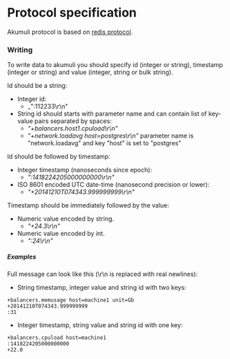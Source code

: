Protocol specification
======================
Akumuli protocol is based on [redis protocol](http://redis.io/topics/protocol).

### Writing
To write data to akumuli you should specify id (integer or string), timestamp (integer or string) and value (integer, string or bulk string).

Id should be a string:
- Integer id:
  + _":112233\r\n"
- String id should starts with parameter name and can contain list of key-value pairs separated by spaces:
  + _"+balancers.host1.cpuload\r\n"_
  + _"+network.loadavg host=postgres\r\n"_ parameter name is "network.loadavg" and key "host" is set to "postgres"

Id should be followed by timestamp:
- Integer timestamp (nanoseconds since epoch):
  + _":1418224205000000000\r\n"_
- ISO 8601 encoded UTC date-time (nanosecond precision or lower):
  + _"+20141210T074343.999999999\r\n"_

Timestamp should be immediately followed by the value:
- Numeric value encoded by string.
  + _"+24.3\r\n"_
- Numeric value encoded by int.
  + _":24\r\n"_


##### Examples
Full message can look like this (\r\n is replaced with real newlines):
 - String timestamp, integer value and string id with two keys:
```
+balancers.memusage host=machine1 unit=Gb
+20141210T074343.999999999
:31
```
 - Integer timestamp, string value and string id with one key:
```
+balancers.cpuload host=machine1
:1418224205000000000
+22.0
```